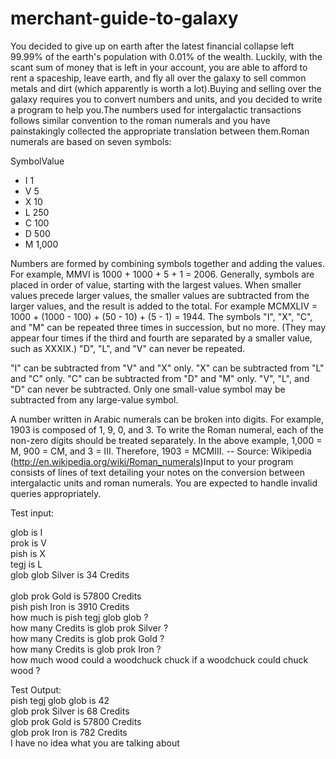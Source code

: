 merchant-guide-to-galaxy
========================

You decided to give up on earth after the latest financial collapse left 99.99% of the earth's population with 0.01% of the wealth. Luckily, with the scant sum of money that is left in your account, you are able to afford to rent a spaceship, leave earth, and fly all over the galaxy to sell common metals and dirt (which apparently is worth a lot).Buying and selling over the galaxy requires you to convert numbers and units, and you decided to write a program to help you.The numbers used for intergalactic transactions follows similar convention to the roman numerals and you have painstakingly collected the appropriate translation between them.Roman numerals are based on seven symbols:

SymbolValue

- I 1
- V 5
- X 10
- L 250
- C 100
- D 500
- M 1,000

Numbers are formed by combining symbols together and adding the values. For example, MMVI is 1000 + 1000 + 5 + 1 = 2006. Generally, symbols are placed in order of value, starting with the largest values. When smaller values precede larger values, the smaller values are subtracted from the larger values, and the result is added to the total. For example MCMXLIV = 1000 + (1000 - 100) + (50 - 10) + (5 - 1) = 1944.
The symbols "I", "X", "C", and "M" can be repeated three times in succession, but no more. (They may appear four times if the third and fourth are separated by a smaller value, such as XXXIX.) "D", "L", and "V" can never be repeated.

"I" can be subtracted from "V" and "X" only. "X" can be subtracted from "L" and "C" only. "C" can be subtracted from "D" and "M" only. "V", "L", and "D" can never be subtracted.
Only one small-value symbol may be subtracted from any large-value symbol.

A number written in Arabic numerals can be broken into digits. For example, 1903 is composed of 1, 9, 0, and 3. To write the Roman numeral, each of the non-zero digits should be treated separately. In the above example, 1,000 = M, 900 = CM, and 3 = III. Therefore, 1903 = MCMIII.
-- Source: Wikipedia (http://en.wikipedia.org/wiki/Roman_numerals)Input to your program consists of lines of text detailing your notes on the conversion between intergalactic units and roman numerals. You are expected to handle invalid queries appropriately.

Test input:

glob is I<br />
prok is V<br />
pish is X<br />
tegj is L<br />
glob glob Silver is 34 Credits<br /><br />
glob prok Gold is 57800 Credits<br />
pish pish Iron is 3910 Credits<br />
how much is pish tegj glob glob ?<br />
how many Credits is glob prok Silver ?<br />
how many Credits is glob prok Gold ?<br />
how many Credits is glob prok Iron ?<br />
how much wood could a woodchuck chuck if a woodchuck could chuck wood ?


Test Output:<br />
pish tegj glob glob is 42<br />
glob prok Silver is 68 Credits<br />
glob prok Gold is 57800 Credits<br />
glob prok Iron is 782 Credits<br />
I have no idea what you are talking about<br />
